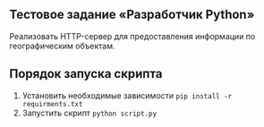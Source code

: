 ## Тестовое задание «Разработчик Python»
Реализовать HTTP-сервер для предоставления информации по географическим объектам.

## Порядок запуска скрипта
1. Установить необходимые зависимости <code>pip install -r requirments.txt</code>
2. Запустить скрипт <code>python script.py</code>
